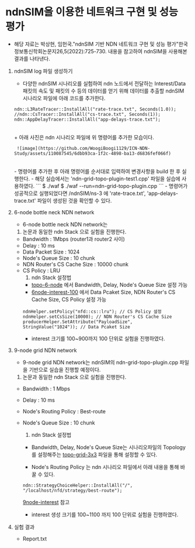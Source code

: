 # ndnSIM을 이용한 네트워크 구현 및 성능 평가
- 해당 자료는 박상현, 임헌국."ndnSIM 기반 NDN 네트워크 구현 및 성능 평가"한국정보통신학회논문지26,5(2022):725-730. 내용을 참고하여 ndnSIM을 사용해본 결과를 나타낸다.

1. ndnSIM log 파일 생성하기
    - 다양한 ndnSIM 시나리오를 실험하여 ndn 노드에서 전달하는 Interest/Data 패킷의 속도 및 패킷의 수 등의 데이터를 얻기 위해 데이터를 추출할 ndnSIM 시나리오 파일에 아래 코드를 추가한다.
    ```
    ndn::L3RateTracer::InstallAll("rate-trace.txt", Seconds(1.0));
    //ndn::CsTracer::InstallAll("cs-trace.txt", Seconds(1));
    ndn::AppDelayTracer::InstallAll("app-delays-trace.txt");
    ```
    <br/>
        + 아래 사진은 ndn 시나리오 파일에 위 명령어를 추가한 모습이다.


        ![image](https://github.com/WoogiBoogi1129/ICN-NDN-Study/assets/110087545/6dbb93ca-1f2c-4898-ba13-d6836fef066f)
    <br/>
    - 명령어를 추가한 후 아래 명령어를 순서대로 입력하여 변경사항을 build 한 후 실행한다.
    - 해당 실습에서는 'ndn-grid-topo-plugin-test1.cpp' 파일을 실습에 사용하였다.
    ```
    $ ./waf
    $ ./waf --run=ndn-grid-topo-plugin.cpp
    ```
    - 명령어가 성공적으로 실행되었다면 /ndnSIM/ns-3 에 'rate-trace.txt', 'app-delays-trace.txt' 파일이 생성된 것을 확인할 수 있다.

2. 6-node bottle neck NDN network
    - 6-node bottle neck NDN network는 
    1. 논문과 동일한 ndn Stack 으로 실험을 진행한다.
    - Bandwidth : 1Mbps (router1과 router2 사이)
    - Delay : 10 ms
    - Data Packet Size : 1024
    - Node's Queue Size : 10 chunk
    - NDN Router's CS Cache Size : 10000 chunk
    - CS Policy : LRU
        1. ndn Stack 설정법
        - [topo-6-node](Named-Data-Net/src/topologies/topo-6-node.txt) 에서 Bandwidth, Delay, Node's Queue Size 설정 가능
        - [6node-interest-100](Named-Data-Net\src\ndnSim-exam\6node-interest-100.cpp) 에서 Data Pcaket Size, NDN Router's CS Cache Size, CS Policy 설정 가능
        ```
        ndnHelper.setPolicy("nfd::cs::lru"); // CS Policy 설정
        ndnHelper.setCsSize(10000); // NDN Router's CS Cache Size
        producerHelper.SetAttribute("PayloadSize", StringValue("1024")); // Data Pcaket Size
        ```
        - interest 크기를 100~900까지 100 단위로 실험을 진행하였다.

3. 9-node grid NDN network
    - 9-node grid NDN network는 ndnSIM의 ndn-grid-topo-plugin.cpp 파일을 기반으로 실습을 진행할 예정이다.
    1. 논문과 동일한 ndn Stack 으로 실험을 진행한다.
    - Bandwidth : 1 Mbps
    - Delay : 10 ms
    - Node's Routing Policy : Best-route
    - Node's Queue Size : 10 chunk
        1. ndn Stack 설정법
        - Bandwidth, Delay, Node's Queue Size는 시나리오파일의 Topology를 설정해주는 [topo-grid-3x3](Named-Data-Net\src\topologies\topo-grid-3x3.txt) 파일을 통해 설정할 수 있다.

        - Node's Routing Policy 는 ndn 시나리오 파일에서 아래 내용을 통해 바꿀 수 있다.
        ```
        ndn::StrategyChoiceHelper::InstallAll("/", "/localhost/nfd/strategy/best-route");
        ```
        [9node-interest](Named-Data-Net\src\ndnSim-exam\9node-interest-100.cpp) 참고

        - interest 생성 크기를 100~1100 까지 100 단위로 실험을 진행하였다.

4. 실험 결과
    - Report.txt